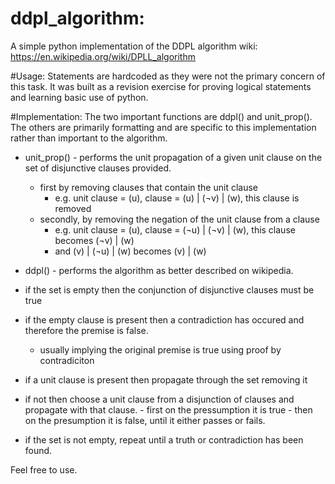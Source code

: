 # ddpl_algorithm:
A simple python implementation of the DDPL algorithm 
wiki: https://en.wikipedia.org/wiki/DPLL_algorithm

#Usage:
Statements are hardcoded as they were not the primary concern of this task. 
It was built as a revision exercise for proving logical statements and learning basic use of python. 

#Implementation:
The two important functions are ddpl() and unit_prop(). The others are primarily formatting and are specific to this implementation rather than important to the algorithm.

* unit_prop() - performs the unit propagation of a given unit clause on the set of disjunctive clauses provided. 
  * first by removing clauses that contain the unit clause
    - e.g. unit clause = (u), clause = (u) | (¬v) | (w), this clause is removed 
  * secondly, by removing the negation of the unit clause from a clause
    - e.g. unit clause = (u), clause = (¬u) | (¬v) | (w), this clause becomes (¬v) | (w)
    - and (v) | (¬u) | (w) becomes (v) | (w)
    
 * ddpl() - performs the algorithm as better described on wikipedia. 
  * if the set is empty then the conjunction of disjunctive clauses must be true
  * if the empty clause is present then a contradiction has occured and therefore the premise is false. 
    - usually implying the original premise is true using proof by contradiciton
   * if a unit clause is present then propagate through the set removing it
   * if not then choose a unit clause from a disjunction of clauses and propagate with that clause.
    - first on the pressumption it is true
    - then on the presumption it is false, until it either passes or fails.
   * if the set is not empty, repeat until a truth or contradiction has been found. 

Feel free to use. 
